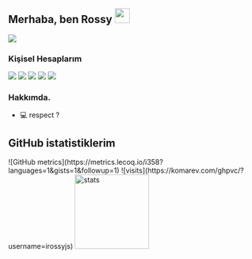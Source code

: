 <h2 align="left">Merhaba, ben Rossy <img src="https://raw.githubusercontent.com/MartinHeinz/MartinHeinz/master/wave.gif" width="30px"></h2> <img src="https://lanyard-profile-readme.vercel.app/api/837446753119764481?theme=dark&animated=true&hideDiscrim=false&borderRadius=20px"> <h3>Kişisel Hesaplarım</h3> <p align="left"> <a href="https://discord.com/users/837446753119764481" target"blank_"><img src="https://img.shields.io/badge/discord%20-7289DA.svg?&style=for-the-badge&logo=discord&logoColor=white"></a> <a href="https://open.spotify.com/user/qunk023vie2h65dmg54x28p38?si=370cbef165ed49f6" target"blank_"><img src="https://img.shields.io/badge/Spotify%20-1ed760.svg?&style=for-the-badge&logo=spotify&logoColor=white"></a> <a href="https://www.youtube.com/channel/UCok1i1aLvNnEV5_puSVG_Iw" target"blank_"><img src="https://img.shields.io/badge/youtube%20-ff0000.svg?&style=for-the-badge&logo=youtube&logoColor=white"></a> <a href="https://instagram.com/rossydiyebiri" target"blank_"><img src="https://img.shields.io/badge/INSTAGRAM%20-DC3175.svg?&style=for-the-badge&logo=instagram&logoColor=white"></a> <a href="https://github.com/rossyjs" target"blank_"><img src="https://img.shields.io/badge/GitHub%20-191717.svg?&style=for-the-badge&logo=github&logoColor=white"></a> </p> <h3>Hakkımda.</h3> <ul> <li>💻 respect ? </li> </ul> <h2 align="left">GitHub istatistiklerim</h2> <p align="left"> ![GitHub metrics](https://metrics.lecoq.io/i358?languages=1&gists=1&followup=1) ![visits](https://komarev.com/ghpvc/?username=irossyjs) <img src="https://github-readme-stats.vercel.app/api?username=rossyjs&count_private=true&show_icons=true&theme=dark&hide_border=true" width="%100" height="150px" alt="stats" /> </p> 
